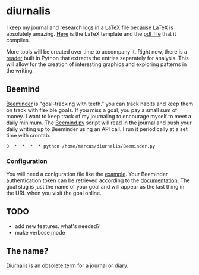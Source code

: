 # diurnalis
I keep my journal and research logs in a LaTeX file because LaTeX is absolutely amazing. [Here](journal.tex) is the LaTeX template and the [pdf file](journal.pdf) that it compiles.

More tools will be created over time to accompany it. Right now, there is a [reader](Reader.py) built in Python that extracts the entries separately for analysis. This will allow for the creation of interesting graphics and exploring patterns in the writing.

## Beemind
[Beeminder](https://www.beeminder.com/overview) is "goal-tracking with teeth." you can track habits and keep them on track with flexible goals. If you miss a goal, you pay a small sum of money. I want to keep track of my journaling to encourage myself to meet a daily minimum. The [Beemind.py](Beemind.py) script will read in the journal and push your daily writing up to Beeminder using an API call. I run it periodically at a set time with crontab.
```
0  *  *  *  * python /home/marcus/diurnalis/Beeminder.py
```

### Configuration
You will need a coniguration file like the [example](config-example.json). Your Beeminder authentication token can be retrieved according to the [documentation](http://api.beeminder.com/#personal-authentication-token). The goal slug is just the name of your goal and will appear as the last thing in the URL when you visit the goal online. 

## TODO
- add new features. what's needed?
- make verbose mode

## The name?
[Diurnalis](https://en.wiktionary.org/wiki/diurnalis) is an [obsolete term](http://www.yourdictionary.com/diurnalis) for a journal or diary. 